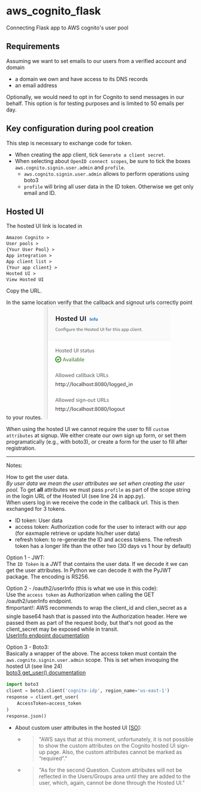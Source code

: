 # aws_cognito_flask
Connecting Flask app to AWS cognito's user pool


## Requirements
Assuming we want to set emails to our users from a verified account and domain
- a domain we own and have access to its DNS records
- an email address

Optionally, we would need to opt in for Cognito to send messages in our behalf.
This option is for testing purposes and is limited to 50 emails per day. 


## Key configuration during pool creation
This step is necessary to exchange code for token.
- When creating the app client, tick `Generate a client secret`. 
- When selecting about `OpenID connect scopes`, be sure to tick the boxes `aws.cognito.signin.user.admin` and `profile`.
    - `aws.cognito.signin.user.admin` allows to perform operations using boto3
    - `profile` will bring all user data in the ID token. Otherwise we get only email and ID. 

## Hosted UI
The hosted UI link is located in
```
Amazon Cognito > 
User pools > 
{Your User Pool} > 
App integration > 
App client list > 
{Your app client} > 
Hosted UI > 
View Hosted UI
```
Copy the URL.

In the same location verify that the callback and signout urls correctly point to your routes.
![Alt text](image.png)

When using the hosted UI we cannot require the user to fill `custom attributes` at signup. 
We either create our own sign up form, or set them programatically (e.g., with boto3), or create a form for the user to fill after registration. 

---
Notes: 

How to get the user data.  
_By user data we mean the user attributes we set when creating the user pool._
To get **all** attributes we must pass `profile` as part of the scope string in the login URL of the Hosted UI (see line 24 in app.py).  
When users log in we receive the code in the callback url. This is then exchanged for 3 tokens.
- ID token: User data
- access token: Authorization code for the user to interact with our app (for eaxmaple retrieve or update his/her user data)
- refresh token: to re-generate the ID and access tokens. The refresh token has a longer life than the other two (30 days vs 1 hour by default)

Option 1 - JWT:  
The `ID Token` is a JWT that contains the user data. If we decode it we can get the user attributes.
In Python we can decode it with the PyJWT package. The encoding is RS256.

Option 2 - /oauth2/userInfo (this is what we use in this code):  
Use the `access token` as Authorization when calling the GET /oauth2/userInfo endpoint.  
❗Important!: AWS recommends to wrap the client_id and clien_secret as a single base64 hash that is passed into the Authorization header. Here we passed them as part of the request body, but that's not good as the client_secret may be exposed while in transit.  
[UserInfo endpoint documentation](https://docs.aws.amazon.com/cognito/latest/developerguide/userinfo-endpoint.html)

Option 3 - Boto3:  
Basically a wrapper of the above.
The access token must contain the `aws.cognito.signin.user.admin` scope. This is set when invoquing the hosted UI (see line 24)  
[boto3 get_user() documentation](https://boto3.amazonaws.com/v1/documentation/api/latest/reference/services/cognito-idp/client/get_user.html)
```python
import boto3
client = boto3.client('cognito-idp', region_name='us-east-1')
response = client.get_user(
    AccessToken=access_token
)
response.json()
```

- About custom user attributes in the hosted UI [[SO](https://stackoverflow.com/questions/73521195/is-there-a-way-to-use-custom-attributes-for-amazon-cognito-using-the-hosted-ui)]:
    - >"AWS says that at this moment, unfortunately, it is not possible to show the custom attributes on the Cognito hosted UI sign-up page. Also, the custom attributes cannot be marked as “required”."
    - >"As for the second Question. Custom attributes will not be reflected in the Users/Groups area until they are added to the user, which, again, cannot be done through the Hosted UI."